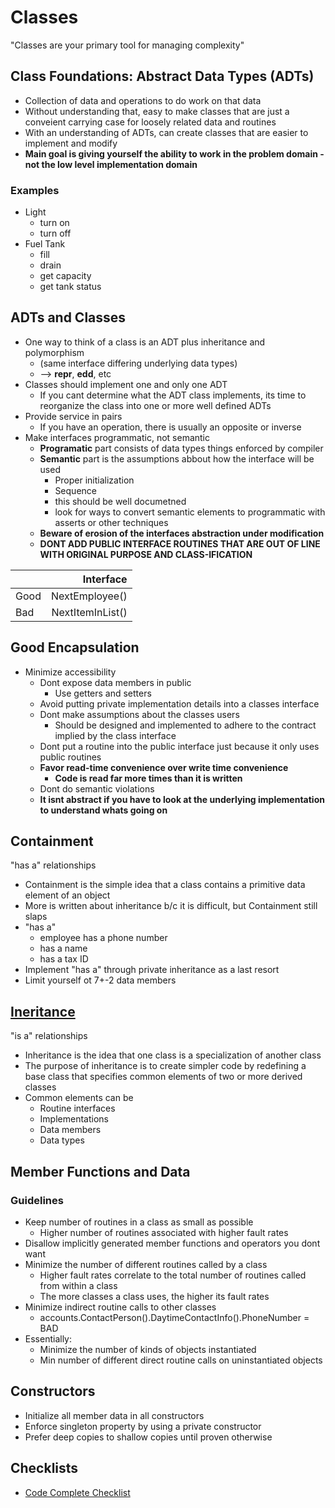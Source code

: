 # Classes

"Classes are your primary tool for managing complexity"

## Class Foundations: Abstract Data Types (ADTs)

* Collection of data and operations to do work on that data
* Without understanding that, easy to make classes that are just a conveient carrying case for loosely related data and routines
* With an understanding of ADTs, can create classes that are easier to implement and modify
* **Main goal is giving yourself the ability to work in the problem domain - not the low level implementation domain**

### Examples

* Light
  * turn on
  * turn off
* Fuel Tank
  * fill
  * drain
  * get capacity
  * get tank status

## ADTs and Classes

* One way to think of a class is an ADT plus inheritance and polymorphism
  * (same interface differing underlying data types)
  * --> __repr__, __edd__, etc
* Classes should implement one and only one ADT
  * If you cant determine what the ADT class implements, its time to reorganize the class into one or more well defined ADTs
* Provide service in pairs
  * If you have an operation, there is usually an opposite or inverse
* Make interfaces programmatic, not semantic
  * **Programatic** part consists of data types things enforced by compiler
  * **Semantic** part is the assumptions abbout how the interface will be used
    * Proper initialization
    * Sequence
    * this should be well documetned
    * look for ways to convert semantic elements to programmatic with asserts or other techniques
  * **Beware of erosion of the interfaces abstraction under modification**
  * **DONT ADD PUBLIC INTERFACE ROUTINES THAT ARE OUT OF LINE WITH ORIGINAL PURPOSE AND CLASS-IFICATION**

|           | Interface        |
| --------- |-----------------:|
| Good      |   NextEmployee() |
| Bad       | NextItemInList() |

## Good Encapsulation

* Minimize accessibility
  * Dont expose data members in public
    * Use getters and setters
  * Avoid putting private implementation details into a classes interface
  * Dont make assumptions about the classes users
    * Should be designed and implemented to adhere to the contract implied by the class interface
  * Dont put a routine into the public interface just because it only uses public routines
  * **Favor read-time convenience over write time convenience**
    * **Code is read far more times than it is written**
  * Dont do semantic violations
  * **It isnt abstract if you have to look at the underlying implementation to understand whats going on**

## Containment

"has a" relationships

* Containment is the simple idea that a class contains a primitive data element of an object
* More is written about inheritance b/c it is difficult, but Containment still slaps
* "has a"
  * employee has a phone number
  * has a name
  * has a tax ID
* Implement "has a" through private inheritance as a last resort
* Limit yourself ot 7+-2 data members

## [Ineritance](./INHERITANCE.md)

"is a" relationships

* Inheritance is the idea that one class is a specialization of another class
* The purpose of inheritance is to create simpler code by redefining a base class that specifies common elements of two or more derived classes
* Common elements can be
  * Routine interfaces
  * Implementations
  * Data members
  * Data types

## Member Functions and Data

### Guidelines

* Keep number of routines in a class as small as possible
  * Higher number of routines associated with higher fault rates
* Disallow implicitly generated member functions and operators you dont want
* Minimize the number of different routines called by a class
  * Higher fault rates correlate to the total number of routines called from within a class
  * The more classes a class uses, the higher its fault rates
* Minimize indirect routine calls to other classes
  * accounts.ContactPerson().DaytimeContactInfo().PhoneNumber = BAD
* Essentially:
  * Minimize the number of kinds of objects instantiated
  * Min number of different direct routine calls on uninstantiated objects

## Constructors

* Initialize all member data in all constructors
* Enforce singleton property by using a private constructor
* Prefer deep copies to shallow copies until proven otherwise

## Checklists

* [Code Complete Checklist](./CC_CHECKLIST.md)

